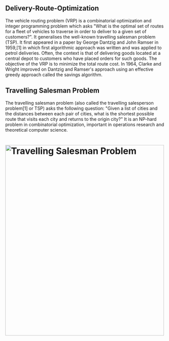 ## Delivery-Route-Optimization
The vehicle routing problem (VRP) is a combinatorial optimization and integer programming problem which asks "What is the optimal set of routes for a fleet of vehicles to traverse in order to deliver to a given set of customers?". It generalises the well-known travelling salesman problem (TSP). It first appeared in a paper by George Dantzig and John Ramser in 1959,[1] in which first algorithmic approach was written and was applied to petrol deliveries. Often, the context is that of delivering goods located at a central depot to customers who have placed orders for such goods. The objective of the VRP is to minimize the total route cost. In 1964, Clarke and Wright improved on Dantzig and Ramser's approach using an effective greedy approach called the savings algorithm.

## Travelling Salesman Problem
The travelling salesman problem (also called the travelling salesperson problem[1] or TSP) asks the following question: "Given a list of cities and the distances between each pair of cities, what is the shortest possible route that visits each city and returns to the origin city?" It is an NP-hard problem in combinatorial optimization, important in operations research and theoretical computer science.

# <img src="https://upload.wikimedia.org/wikipedia/commons/1/11/GLPK_solution_of_a_travelling_salesman_problem.svg" alt="Travelling Salesman Problem" width="500" height="600">
